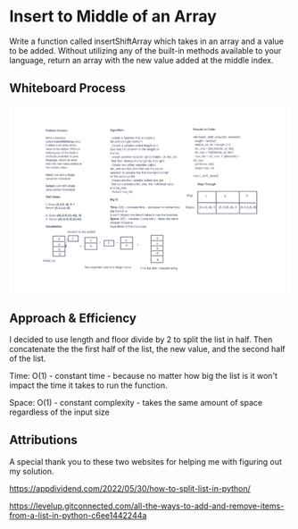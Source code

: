 # Insert to Middle of an Array
<!-- Description of the challenge -->

Write a function called insertShiftArray which takes in an array and a value to be added. Without utilizing any of the built-in methods available to your language, return an array with the new value added at the middle index.

## Whiteboard Process
<!-- Embedded whiteboard image -->

![Whiteboard Image](./insert_shift_array.png)

## Approach & Efficiency
<!-- What approach did you take? Discuss Why. What is the Big O space/time for this approach? -->

I decided to use length and floor divide by 2 to split the list in half. Then concatenate the the first half of the list, the new value, and the second half of the list.

Time: O(1) - constant time -  because no matter how big the list is it won't impact the time it takes to run the function.

Space: O(1) - constant complexity - takes the same amount of space regardless of the input size

## Attributions

A special thank you to these two websites for helping me with figuring out my solution.

https://appdividend.com/2022/05/30/how-to-split-list-in-python/

https://levelup.gitconnected.com/all-the-ways-to-add-and-remove-items-from-a-list-in-python-c6ee1442244a
